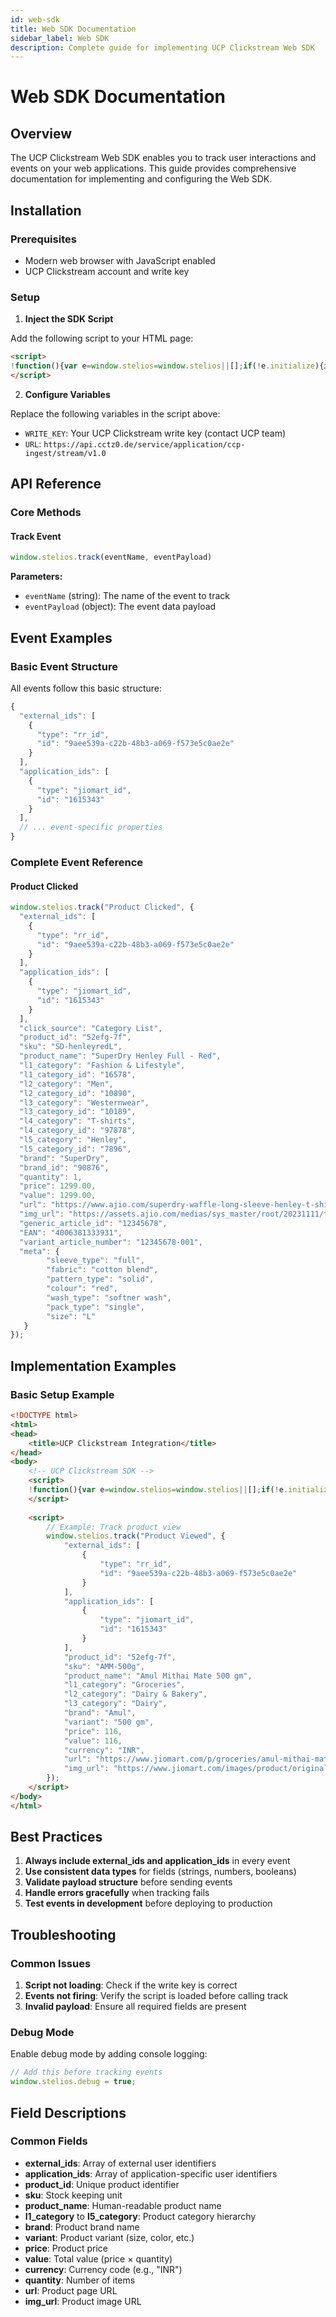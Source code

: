 ```yaml
---
id: web-sdk
title: Web SDK Documentation
sidebar_label: Web SDK
description: Complete guide for implementing UCP Clickstream Web SDK
---
```


# Web SDK Documentation

## Overview

The UCP Clickstream Web SDK enables you to track user interactions and events on your web applications. This guide provides comprehensive documentation for implementing and configuring the Web SDK.

## Installation

### Prerequisites

- Modern web browser with JavaScript enabled
- UCP Clickstream account and write key

### Setup

1. **Inject the SDK Script**

Add the following script to your HTML page:

```html
<script>
!function(){var e=window.stelios=window.stelios||[];if(!e.initialize){if(e.invoked)return;e.invoked=!0,e.methods=["track","identify","alias","group","page","once","off","on"],e.factory=function(t){return function(){var e=Array.prototype.slice.call(arguments);return e.unshift(t),e.push(e),e}};for(var t=0;t<e.methods.length;t++){var r=e.methods[t];e[r]=e.factory(r)}e.load=function(t){var r=document.createElement("script");r.type="text/javascript",r.async=!0,r.src="https://cdn.segment.com/analytics.js/v1/"+t+"/analytics.min.js";var n=document.getElementsByTagName("script")[0];n.parentNode.insertBefore(r,n)},e.SNIPPET_VERSION="4.1.0",e.load("YOUR_WRITE_KEY")}}();
</script>
```

2. **Configure Variables**

Replace the following variables in the script above:

- `WRITE_KEY`: Your UCP Clickstream write key (contact UCP team)
- `URL`: `https://api.cctz0.de/service/application/ccp-ingest/stream/v1.0`


## API Reference

### Core Methods

#### Track Event

```javascript
window.stelios.track(eventName, eventPayload)
```

**Parameters:**
- `eventName` (string): The name of the event to track
- `eventPayload` (object): The event data payload

## Event Examples

### Basic Event Structure

All events follow this basic structure:

```javascript
{
  "external_ids": [
    {
      "type": "rr_id",
      "id": "9aee539a-c22b-48b3-a069-f573e5c0ae2e"
    }
  ],
  "application_ids": [
    {
      "type": "jiomart_id",
      "id": "1615343"
    }
  ],
  // ... event-specific properties
}
```

### Complete Event Reference

#### Product Clicked

```javascript
window.stelios.track("Product Clicked", {
  "external_ids": [
    {
      "type": "rr_id",
      "id": "9aee539a-c22b-48b3-a069-f573e5c0ae2e"
    }
  ],
  "application_ids": [
    {
      "type": "jiomart_id",
      "id": "1615343"
    }
  ],
  "click_source": "Category List",
  "product_id": "52efg-7f",
  "sku": "SD-henleyredL",
  "product_name": "SuperDry Henley Full - Red",
  "l1_category": "Fashion & Lifestyle",
  "l1_category_id": "16578",
  "l2_category": "Men",
  "l2_category_id": "10890",
  "l3_category": "Westernwear",
  "l3_category_id": "10189",
  "l4_category": "T-shirts",
  "l4_category_id": "97878",
  "l5_category": "Henley",
  "l5_category_id": "7896",
  "brand": "SuperDry",
  "brand_id": "90876",
  "quantity": 1,
  "price": 1299.00,
  "value": 1299.00,
  "url": "https://www.ajio.com/superdry-waffle-long-sleeve-henley-t-shirt/p/4103",
  "img_url": "https://assets.ajio.com/medias/sys_master/root/20231111/tJjY/654fa",
  "generic_article_id": "12345678",
  "EAN": "4006381333931",
  "variant_article_number": "12345678-001",
  "meta": {
        "sleeve_type": "full",
        "fabric": "cotton blend",
        "pattern_type": "solid",
        "colour": "red",
        "wash_type": "softner wash",
        "pack_type": "single",
        "size": "L"
   }
});
```

## Implementation Examples

### Basic Setup Example

```html
<!DOCTYPE html>
<html>
<head>
    <title>UCP Clickstream Integration</title>
</head>
<body>
    <!-- UCP Clickstream SDK -->
    <script>
    !function(){var e=window.stelios=window.stelios||[];if(!e.initialize){if(e.invoked)return;e.invoked=!0,e.methods=["track","identify","alias","group","page","once","off","on"],e.factory=function(t){return function(){var e=Array.prototype.slice.call(arguments);return e.unshift(t),e.push(e),e}};for(var t=0;t<e.methods.length;t++){var r=e.methods[t];e[r]=e.factory(r)}e.load=function(t){var r=document.createElement("script");r.type="text/javascript",r.async=!0,r.src="https://cdn.segment.com/analytics.js/v1/"+t+"/analytics.min.js";var n=document.getElementsByTagName("script")[0];n.parentNode.insertBefore(r,n)},e.SNIPPET_VERSION="4.1.0",e.load("YOUR_WRITE_KEY")}}();
    </script>
    
    <script>
        // Example: Track product view
        window.stelios.track("Product Viewed", {
            "external_ids": [
                {
                    "type": "rr_id",
                    "id": "9aee539a-c22b-48b3-a069-f573e5c0ae2e"
                }
            ],
            "application_ids": [
                {
                    "type": "jiomart_id",
                    "id": "1615343"
                }
            ],
            "product_id": "52efg-7f",
            "sku": "AMM-500g",
            "product_name": "Amul Mithai Mate 500 gm",
            "l1_category": "Groceries",
            "l2_category": "Dairy & Bakery",
            "l3_category": "Dairy",
            "brand": "Amul",
            "variant": "500 gm",
            "price": 116,
            "value": 116,
            "currency": "INR",
            "url": "https://www.jiomart.com/p/groceries/amul-mithai-mate",
            "img_url": "https://www.jiomart.com/images/product/original/490010311/amul-taaza-homogenised-toned-milk-1-l.jpg"
        });
    </script>
</body>
</html>
```

## Best Practices

1. **Always include external_ids and application_ids** in every event
2. **Use consistent data types** for fields (strings, numbers, booleans)
3. **Validate payload structure** before sending events
4. **Handle errors gracefully** when tracking fails
5. **Test events in development** before deploying to production

## Troubleshooting

### Common Issues

1. **Script not loading**: Check if the write key is correct
2. **Events not firing**: Verify the script is loaded before calling track
3. **Invalid payload**: Ensure all required fields are present

### Debug Mode

Enable debug mode by adding console logging:

```javascript
// Add this before tracking events
window.stelios.debug = true;
```

## Field Descriptions

### Common Fields

- **external_ids**: Array of external user identifiers
- **application_ids**: Array of application-specific user identifiers
- **product_id**: Unique product identifier
- **sku**: Stock keeping unit
- **product_name**: Human-readable product name
- **l1_category** to **l5_category**: Product category hierarchy
- **brand**: Product brand name
- **variant**: Product variant (size, color, etc.)
- **price**: Product price
- **value**: Total value (price × quantity)
- **currency**: Currency code (e.g., "INR")
- **quantity**: Number of items
- **url**: Product page URL
- **img_url**: Product image URL 